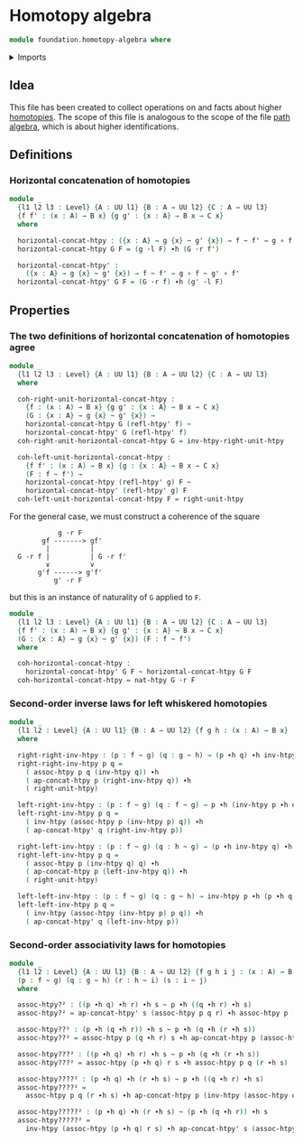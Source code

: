 # Homotopy algebra

```agda
module foundation.homotopy-algebra where
```

<details><summary>Imports</summary>

```agda
open import foundation.universe-levels
open import foundation.whiskering-homotopies-composition

open import foundation-core.function-types
open import foundation-core.homotopies
```

</details>

## Idea

This file has been created to collect operations on and facts about higher
[homotopies](foundation-core.homotopies.md). The scope of this file is analogous
to the scope of the file [path algebra](foundation.path-algebra.md), which is
about higher identifications.

## Definitions

### Horizontal concatenation of homotopies

```agda
module _
  {l1 l2 l3 : Level} {A : UU l1} {B : A → UU l2} {C : A → UU l3}
  {f f' : (x : A) → B x} {g g' : {x : A} → B x → C x}
  where

  horizontal-concat-htpy : ({x : A} → g {x} ~ g' {x}) → f ~ f' → g ∘ f ~ g' ∘ f'
  horizontal-concat-htpy G F = (g ·l F) ∙h (G ·r f')

  horizontal-concat-htpy' :
    ({x : A} → g {x} ~ g' {x}) → f ~ f' → g ∘ f ~ g' ∘ f'
  horizontal-concat-htpy' G F = (G ·r f) ∙h (g' ·l F)
```

## Properties

### The two definitions of horizontal concatenation of homotopies agree

```agda
module _
  {l1 l2 l3 : Level} {A : UU l1} {B : A → UU l2} {C : A → UU l3}
  where

  coh-right-unit-horizontal-concat-htpy :
    {f : (x : A) → B x} {g g' : {x : A} → B x → C x}
    (G : {x : A} → g {x} ~ g' {x}) →
    horizontal-concat-htpy G (refl-htpy' f) ~
    horizontal-concat-htpy' G (refl-htpy' f)
  coh-right-unit-horizontal-concat-htpy G = inv-htpy-right-unit-htpy

  coh-left-unit-horizontal-concat-htpy :
    {f f' : (x : A) → B x} {g : {x : A} → B x → C x}
    (F : f ~ f') →
    horizontal-concat-htpy (refl-htpy' g) F ~
    horizontal-concat-htpy' (refl-htpy' g) F
  coh-left-unit-horizontal-concat-htpy F = right-unit-htpy
```

For the general case, we must construct a coherence of the square

```text
            g ·r F
        gf -------> gf'
         |          |
  G ·r f |          | G ·r f'
         ∨          ∨
       g'f ------> g'f'
           g' ·r F
```

but this is an instance of naturality of `G` applied to `F`.

```agda
module _
  {l1 l2 l3 : Level} {A : UU l1} {B : A → UU l2} {C : A → UU l3}
  {f f' : (x : A) → B x} {g g' : {x : A} → B x → C x}
  (G : {x : A} → g {x} ~ g' {x}) (F : f ~ f')
  where

  coh-horizontal-concat-htpy :
    horizontal-concat-htpy' G F ~ horizontal-concat-htpy G F
  coh-horizontal-concat-htpy = nat-htpy G ·r F
```

### Second-order inverse laws for left whiskered homotopies

```agda
module _
  {l1 l2 : Level} {A : UU l1} {B : A → UU l2} {f g h : (x : A) → B x}
  where

  right-right-inv-htpy : (p : f ~ g) (q : g ~ h) → (p ∙h q) ∙h inv-htpy q ~ p
  right-right-inv-htpy p q =
    ( assoc-htpy p q (inv-htpy q)) ∙h
    ( ap-concat-htpy p (right-inv-htpy q)) ∙h
    ( right-unit-htpy)

  left-right-inv-htpy : (p : f ~ g) (q : f ~ g) → p ∙h (inv-htpy p ∙h q) ~ q
  left-right-inv-htpy p q =
    ( inv-htpy (assoc-htpy p (inv-htpy p) q)) ∙h
    ( ap-concat-htpy' q (right-inv-htpy p))

  right-left-inv-htpy : (p : f ~ g) (q : h ~ g) → (p ∙h inv-htpy q) ∙h q ~ p
  right-left-inv-htpy p q =
    ( assoc-htpy p (inv-htpy q) q) ∙h
    ( ap-concat-htpy p (left-inv-htpy q)) ∙h
    ( right-unit-htpy)

  left-left-inv-htpy : (p : f ~ g) (q : g ~ h) → inv-htpy p ∙h (p ∙h q) ~ q
  left-left-inv-htpy p q =
    ( inv-htpy (assoc-htpy (inv-htpy p) p q)) ∙h
    ( ap-concat-htpy' q (left-inv-htpy p))
```

### Second-order associativity laws for homotopies

```agda
module _
  {l1 l2 : Level} {A : UU l1} {B : A → UU l2} {f g h i j : (x : A) → B x}
  (p : f ~ g) (q : g ~ h) (r : h ~ i) (s : i ~ j)
  where

  assoc-htpy?² : ((p ∙h q) ∙h r) ∙h s ~ p ∙h ((q ∙h r) ∙h s)
  assoc-htpy?² = ap-concat-htpy' s (assoc-htpy p q r) ∙h assoc-htpy p (q ∙h r) s

  assoc-htpy??² : (p ∙h (q ∙h r)) ∙h s ~ p ∙h (q ∙h (r ∙h s))
  assoc-htpy??² = assoc-htpy p (q ∙h r) s ∙h ap-concat-htpy p (assoc-htpy q r s)

  assoc-htpy???² : ((p ∙h q) ∙h r) ∙h s ~ p ∙h (q ∙h (r ∙h s))
  assoc-htpy???² = assoc-htpy (p ∙h q) r s ∙h assoc-htpy p q (r ∙h s)

  assoc-htpy????² : (p ∙h q) ∙h (r ∙h s) ~ p ∙h ((q ∙h r) ∙h s)
  assoc-htpy????² =
    assoc-htpy p q (r ∙h s) ∙h ap-concat-htpy p (inv-htpy (assoc-htpy q r s))

  assoc-htpy?????² : (p ∙h q) ∙h (r ∙h s) ~ (p ∙h (q ∙h r)) ∙h s
  assoc-htpy?????² =
    inv-htpy (assoc-htpy (p ∙h q) r s) ∙h ap-concat-htpy' s (assoc-htpy p q r)
```
